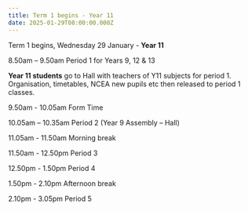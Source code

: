 ```yaml
---
title: Term 1 begins - Year 11
date: 2025-01-29T08:00:00.000Z
---
```

Term 1 begins, Wednesday 29 January - **Year 11**

8.50am – 9.50am
Period 1 for Years 9, 12 & 13

**Year 11 students** go to Hall with teachers of Y11 subjects for period 1. Organisation, timetables, NCEA new pupils etc then released to period 1 classes.

9.50am - 10.05am Form Time

10.05am – 10.35am Period 2 (Year 9 Assembly – Hall)

11.05am - 11.50am Morning break

11.50am - 12.50pm Period 3

12.50pm - 1.50pm Period 4

1.50pm - 2.10pm Afternoon break

2.10pm - 3.05pm Period 5
